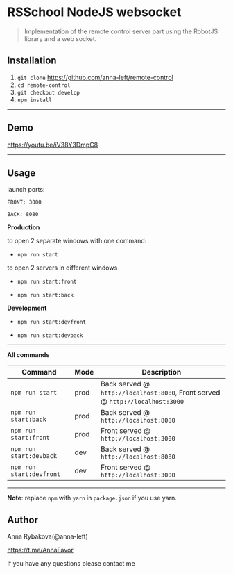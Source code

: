 # RSSchool NodeJS websocket
> Implementation of the remote control server part using the RobotJS library and a web socket.

## Installation
1. `git clone` https://github.com/anna-left/remote-control
2. `cd remote-control`
3. `git checkout develop`
4. `npm install`

---

## Demo
https://youtu.be/iV38Y3DmpC8

---

## Usage

launch ports:

`FRONT: 3000`

`BACK: 8080`

**Production**

to open 2 separate windows with one command:

- `npm run start` 

to open 2 servers in different windows

- `npm run start:front` 

- `npm run start:back` 

**Development**

- `npm run start:devfront` 

- `npm run start:devback` 


---

**All commands**

Command | Mode | Description
--- | --- | ---
`npm run start` | prod | Back served @ `http://localhost:8080`, Front served @ `http://localhost:3000`
`npm run start:back` | prod | Back served @ `http://localhost:8080`
`npm run start:front` | prod | Front served @ `http://localhost:3000`
`npm run start:devback` | dev | Back served @ `http://localhost:8080`
`npm run start:devfront` | dev | Front served @ `http://localhost:3000`
---

**Note**: replace `npm` with `yarn` in `package.json` if you use yarn.

## Author

Anna Rybakova(@anna-left)

https://t.me/AnnaFavor

If you have any questions please contact me